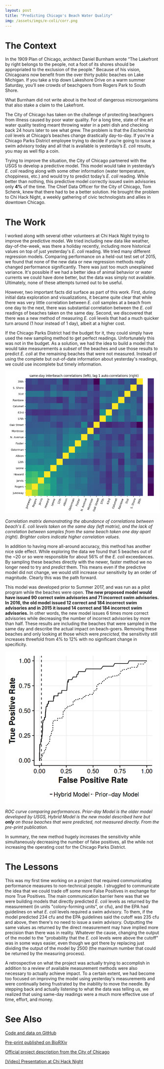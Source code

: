 ```yaml
---
layout: post
title: "Predicting Chicago's Beach Water Quality"
img: /assets/imgs/e-coli/corr.png
---
```


# The Context

In the 1909 Plan of Chicago, architect Daniel Burnham wrote “The Lakefront by right belongs to the people, not a foot of its shores should be appropriated to the exclusion of the people.” Because of his vision, Chicagoans now benefit from the over thirty public beaches on Lake Michigan. If you take a trip down Lakeshore Drive on a warm summer Saturday, you’ll see crowds of beachgoers from Rogers Park to South Shore.

What Burnham did not write about is the host of dangerous microorganisms that also stake a claim to the Lakefront.

The City of Chicago has taken on the challenge of protecting beachgoers from illness caused by poor water quality. For a long time, state of the art water quality testing meant throwing water in a petri dish and checking back 24 hours later to see what grew. The problem is that the *Escherichia coli* levels at Chicago’s beaches change drastically day-to-day. If you’re a Chicago Parks District employee trying to decide if you’re going to issue a swim advisory today and all that is available is yesterday’s *E. coli* results, you may as well flip a coin.

Trying to improve the situation, the City of Chicago partnered with the USGS to develop a predictive model. This model would take in yesterday’s *E. coli* reading along with some other information (water temperature, choppiness, etc.) and would try to predict today’s *E. coli* reading. While better than nothing, this predictive model correctly issued swim advisories only **4%** of the time. The Chief Data Officer for the City of Chicago, Tom Schenk, knew that there had to be a better solution. He brought the problem to Chi Hack Night, a weekly gathering of civic technologists and allies in downtown Chicago.

# The Work

I worked along with several other volunteers at Chi Hack Night trying to improve the predictive model. We tried including new data like weather, day-of-the-week, was there a holiday recently, including more historical values on top of just yesterday's _E. coli_ reading. We tried many different regression models. Comparing performance on a held-out test set of 2015, we found that none of the new data or new regression methods really changed performance significantly. There was just too much unexplained variance. It's possible if we had a better idea of animal behavior or water currents we could have done better, but the data was simply not available. Ultimately, none of these attempts turned out to be useful.

However, two important facts did surface as part of this work. First, during initial data exploration and visualizations, it became quite clear that while there was very little correlation between _E. coli_ samples at a beach from one day to the next, there was substantial correlation between the _E. coli_ readings of beaches taken on the same day. Second, we discovered that there was a new method of measuring _E. coli_ levels that had a much quicker turn around (1 hour instead of 1 day), albeit at a higher cost.

If the Chicago Parks District had the budget for it, they could simply have used the new sampling method to get perfect readings. Unfortunately this was not in the budget. As a solution, we had the idea to build a model that would take measurements a _subset_ of the beaches and use those results to predict _E. coli_ at the remaining beaches that were not measured. Instead of using the complete but out-of-date information about yesterday's readings, we could use incomplete but timely information.

![](/assets/imgs/e-coli/corr.png)

_Correlation matrix demonstrating the abundance of correlations between beach's E. coli levels taken on the same day (left matrix), and the lack of correlation between samples from the same beach taken one day apart (right). Brighter colors indicate higher correlation values._

In addition to having more all-around accuracy, this method has another nice side effect. While exploring the data we found that 5 beaches out of the ~20 or so were responsible for about 56% of the _E. coli_ exceedances. By sampling these beaches directly with the newer, faster method we no longer need to try and _predict_ them. This means even if the predictive model did not change, we would still increase our sensitivity by an order of magnitude. Clearly this was the path forward.

This model was developed prior to Summer 2017, and was run as a pilot program while the beaches were open. **The new proposed model would have issued 90 correct swim advisories and 71 incorrect swim advisories. In 2016, the old model issued 12 correct and 184 incorrect swim advisories and in 2015 it issued 14 correct and 184 incorrect swim advisories.** In other words, the new model issues 6 times more correct advisories while decreasing the number of incorrect advisories by more than half. These results are including the beaches that were sampled in the same day and describe the actual impact on beach-goers. Removing these beaches and only looking at those which were _precicted_, the sensitivity still increases threefold from 4% to 12% with no significant change in specificity.

![roc curve](/assets/imgs/e-coli/roc.png)

_ROC curve comparing performances. Prior-day Model is the older model developed by USGS, Hybrid Model is the new model described here but **only** on those beaches that were predicted, not measured directly. From the pre-print publication._

In summary, the new method hugely increases the sensitivity while simultaneously decreasing the number of false positives, all the while not increasing the operating cost for the Chicago Parks District.

# The Lessons

This was my first time working on a project that required communicating performance measures to non-technical people. I struggled to communicate the idea that we could trade off some more False Positives in exchange for more True Positives. The main communication barrier here was that we were building models that directly predicted _E. coli_ levels as returned by the measurement (in units "colony-forming units", or cfu), and the EPA had guidelines on what _E. coli_ levels required a swim advisory. To them, if the model predicted 234 cfu and the EPA guidelines said the cutoff was 235 cfu and above, then there's no need to issue a swim advisory. Outputting the same values as returned by the direct measurement may have implied more precision than there was in reality. Whatever the cause, changing the output of the model to the "probability that the _E. coli_ levels were above the cutoff" was in some ways easier, even though we got there by replacing just dividing the output of the model by 2500 (the maximum number that could be returned by the measuring process).  

A retrospective on what the project was actually trying to accomplish in addition to a review of available measurement methods were also necessary to actually achieve impact. To a certain extent, we had become too focused on improving the model using yesterday's measurements and were continually being frustrated by the inability to move the needle. By stepping back and actually listening to what the data was telling us, we realized that using same-day readings were a much more effective use of time, effort, and money.

# See Also

[Code and data on GitHub](https://github.com/Chicago/clear-water)

[Pre-print published on BioRXiv](https://www.biorxiv.org/content/early/2018/01/29/250480)

[Official project description from the City of Chicago](http://chicago.github.io/clear-water/)

[[Video] Presentation at Chi Hack Night](https://youtu.be/svMEO9wrud4?t=10m2s)
